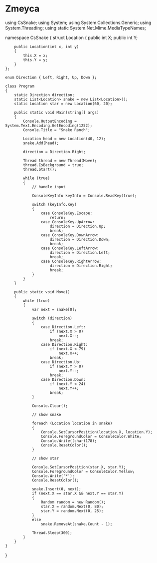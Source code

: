 # Zmeyca
using CsSnake;
using System;
using System.Collections.Generic;
using System.Threading;
using static System.Net.Mime.MediaTypeNames;

namespace CsSnake
{
    struct Location
    {
        public int X;
        public int Y;

        public Location(int x, int y)
        {
            this.X = x;
            this.Y = y;
        }
    };

    enum Direction { Left, Right, Up, Down };

    class Program
    {
        static Direction direction;
        static List<Location> snake = new List<Location>();
        static Location star = new Location(60, 20);

        public static void Main(string[] args)
        {
            Console.OutputEncoding = System.Text.Encoding.GetEncoding(1252);
            Console.Title = "Snake Ranch";

            Location head = new Location(40, 12);
            snake.Add(head);

            direction = Direction.Right;

            Thread thread = new Thread(Move);
            thread.IsBackground = true;
            thread.Start();

            while (true)
            {
                // handle input

                ConsoleKeyInfo keyInfo = Console.ReadKey(true);

                switch (keyInfo.Key)
                {
                    case ConsoleKey.Escape:
                        return;
                    case ConsoleKey.UpArrow:
                        direction = Direction.Up;
                        break;
                    case ConsoleKey.DownArrow:
                        direction = Direction.Down;
                        break;
                    case ConsoleKey.LeftArrow:
                        direction = Direction.Left;
                        break;
                    case ConsoleKey.RightArrow:
                        direction = Direction.Right;
                        break;
                }
            }
        }

        public static void Move()
        {
            while (true)
            {
                var next = snake[0];

                switch (direction)
                {
                    case Direction.Left:
                        if (next.X > 0)
                            next.X--;
                        break;
                    case Direction.Right:
                        if (next.X < 79)
                            next.X++;
                        break;
                    case Direction.Up:
                        if (next.Y > 0)
                            next.Y--;
                        break;
                    case Direction.Down:
                        if (next.Y < 24)
                            next.Y++;
                        break;
                }

                Console.Clear();

                // show snake

                foreach (Location location in snake)
                {
                    Console.SetCursorPosition(location.X, location.Y);
                    Console.ForegroundColor = ConsoleColor.White;
                    Console.Write((char)178);
                    Console.ResetColor();
                }

                // show star

                Console.SetCursorPosition(star.X, star.Y);
                Console.ForegroundColor = ConsoleColor.Yellow;
                Console.Write('*');
                Console.ResetColor();

                snake.Insert(0, next);
                if (next.X == star.X && next.Y == star.Y)
                {
                    Random random = new Random();
                    star.X = random.Next(0, 80);
                    star.Y = random.Next(0, 25);
                }
                else
                    snake.RemoveAt(snake.Count - 1);

                Thread.Sleep(300);
            }
        }
    }
}

